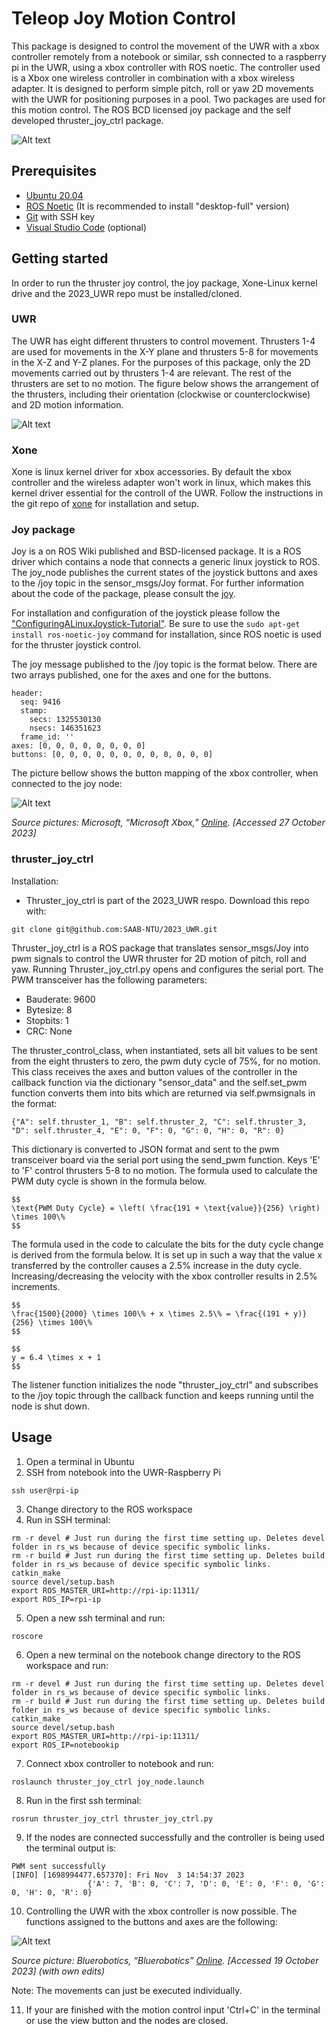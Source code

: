 # Teleop Joy Motion Control

This package is designed to control the movement of the UWR with a xbox controller remotely from a notebook or similar, ssh connected to a raspberry pi in the UWR, using a xbox controller with ROS noetic. The controller used is a Xbox one wireless controller in combination with a xbox wireless adapter. It is designed to perform simple pitch, roll or yaw 2D movements with the UWR for positioning purposes in a pool. Two packages are used for this motion control. The ROS BCD licensed joy package and the self developed thruster_joy_ctrl package.

![Alt text](png/rqt_graph.png)

## Prerequisites

- [Ubuntu 20.04](https://releases.ubuntu.com/focal/)
- [ROS Noetic](https://wiki.ros.org/noetic/Installation) (It is recommended to install "desktop-full" version)
- [Git](https://github.com/git-guides/install-git) with SSH key
- [Visual Studio Code](https://code.visualstudio.com/download) (optional)

## Getting started

In order to run the thruster joy control, the joy package, Xone-Linux kernel drive and the 2023_UWR repo must be installed/cloned.

### UWR

The UWR has eight different thrusters to control movement. Thrusters 1-4 are used for movements in the X-Y plane and thrusters 5-8 for movements in the X-Z and Y-Z planes. For the purposes of this package, only the 2D movements carried out by thrusters 1-4 are relevant. The rest of the thrusters are set to no motion.  The figure below shows the arrangement of the thrusters, including their orientation (clockwise or counterclockwise) and 2D motion information.

![Alt text](png/uwr_thruster_layout.png)

### Xone

Xone is linux kernel driver for xbox accessories. By default the xbox controller and the wireless adapter won't work in linux, which makes this kernel driver essential for the controll of the UWR. Follow the instructions in the git repo of [xone](https://github.com/medusalix/xone) for installation and setup.

### Joy package 

Joy is a on ROS Wiki published and BSD-licensed package. It is a ROS driver which contains a node that connects a generic linux joystick to ROS. The joy_node publishes the current states of the joystick buttons and axes to the /joy topic in the sensor_msgs/Joy format. For further information about the code of the package, please consult the [joy](https://wiki.ros.org/joy).

For installation and configuration of the joystick please follow the ["ConfiguringALinuxJoystick-Tutorial"](https://wiki.ros.org/joy/Tutorials/ConfiguringALinuxJoystick). Be sure to use the ```sudo apt-get install ros-noetic-joy``` command for installation, since ROS noetic is used for the thruster joystick control.

The joy message published to the /joy topic is the format below. There are two arrays published, one for the axes and one for the buttons.

```
header: 
  seq: 9416
  stamp: 
    secs: 1325530130
    nsecs: 146351623
  frame_id: ''
axes: [0, 0, 0, 0, 0, 0, 0, 0]
buttons: [0, 0, 0, 0, 0, 0, 0, 0, 0, 0, 0, 0]
```
The picture bellow shows the button mapping of the xbox controller, when connected to the joy node:

![Alt text](png/button_mapping.png)

*Source pictures: Microsoft, “Microsoft Xbox,” [Online](https://support.xbox.com/en-US/help/hardware-network/controller/xbox-one-wireless-controller). [Accessed 27 October 2023]*

### thruster_joy_ctrl

Installation:
- Thruster_joy_ctrl is part of the 2023_UWR respo. Download this repo with:
```
git clone git@github.com:SAAB-NTU/2023_UWR.git
```
Thruster_joy_ctrl is a ROS package that translates sensor_msgs/Joy into pwm signals to control the UWR thruster for 2D motion of pitch, roll and yaw. Running Thruster_joy_ctrl.py opens and configures the serial port. The PWM transceiver has the following parameters:
- Bauderate: 9600
- Bytesize: 8
- Stopbits: 1
- CRC: None

The thruster_control_class, when instantiated, sets all bit values to be sent from the eight thrusters to zero, the pwm duty cycle of 75%, for no motion. This class receives the axes and button values of the controller in the callback function via the dictionary "sensor_data" and the self.set_pwm function converts them into bits which are returned via self.pwmsignals in the format:
```
{"A": self.thruster_1, "B": self.thruster_2, "C": self.thruster_3, "D": self.thruster_4, "E": 0, "F": 0, "G": 0, "H": 0, "R": 0}
```
This dictionary is converted to JSON format and sent to the pwm transceiver board via the serial port using the send_pwm function. Keys 'E' to 'F' control thrusters 5-8 to no motion. The formula used to calculate the PWM duty cycle is shown in the formula below.  
```
$$
\text{PWM Duty Cycle} = \left( \frac{191 + \text{value}}{256} \right) \times 100\%
$$
```
The formula used in the code to calculate the bits for the duty cycle change is derived from the formula below. It is set up in such a way that the value x transferred by the controller causes a 2.5% increase in the duty cycle. Increasing/decreasing the velocity with the xbox controller results in 2.5% increments.
```
$$
\frac{1500}{2000} \times 100\% + x \times 2.5\% = \frac{(191 + y)}{256} \times 100\%
$$

$$
y = 6.4 \times x + 1
$$
```
The listener function initializes the node "thruster_joy_ctrl" and subscribes to the /joy topic through the callback function and keeps running until the node is shut down.

## Usage

1. Open a terminal in Ubuntu
2. SSH from notebook into the UWR-Raspberry Pi
 ```
ssh user@rpi-ip
 ```
3. Change directory to the ROS workspace
4. Run in SSH terminal:
 ```
rm -r devel # Just run during the first time setting up. Deletes devel folder in rs_ws because of device specific symbolic links.
rm -r build # Just run during the first time setting up. Deletes build folder in rs_ws because of device specific symbolic links.
catkin_make
source devel/setup.bash
export ROS_MASTER_URI=http://rpi-ip:11311/
export ROS_IP=rpi-ip
 ```
5. Open a new ssh terminal and run:
```
roscore
 ```
6. Open a new terminal on the notebook change directory to the ROS workspace and run:
 ```
rm -r devel # Just run during the first time setting up. Deletes devel folder in rs_ws because of device specific symbolic links.
rm -r build # Just run during the first time setting up. Deletes build folder in rs_ws because of device specific symbolic links.
catkin_make
source devel/setup.bash
export ROS_MASTER_URI=http://rpi-ip:11311/
export ROS_IP=notebookip
 ```
7. Connect xbox controller to notebook and run:
 ```
roslaunch thruster_joy_ctrl joy_node.launch
```
8. Run in the first ssh terminal:
 ```
rosrun thruster_joy_ctrl thruster_joy_ctrl.py
```
9. If the nodes are connected successfully and the controller is being used the terminal output is:
```
PWM sent successfully
[INFO] [1698994477.657370]: Fri Nov  3 14:54:37 2023
                 {'A': 7, 'B': 0, 'C': 7, 'D': 0, 'E': 0, 'F': 0, 'G': 0, 'H': 0, 'R': 0}
```
10. Controlling the UWR with the xbox controller is now possible. The functions assigned to the buttons and axes are the following:

![Alt text](png/button_functions.png)

*Source picture: Bluerobotics, “Bluerobotics” [Online](https://bluerobotics.com/learn/bluerov2-operation/, ). [Accessed 19 October 2023] (with own edits)*

Note: The movements can just be executed individually.

11. If your are finished with the motion control input 'Ctrl+C' in the terminal or use the view button and the nodes are closed.